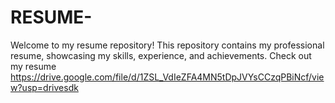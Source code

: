 # RESUME-
Welcome to my resume repository! This repository contains my professional resume, showcasing my skills, experience, and achievements.
Check out my resume https://drive.google.com/file/d/1ZSL_VdIeZFA4MN5tDpJVYsCCzqPBiNcf/view?usp=drivesdk
